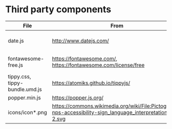 # Third party components

| File | From | Version | License |
|------|------|---------|---------|
| date.js | http://www.datejs.com/ | 1.0 Alpha-1 | MIT |
| fontawesome-free.js | https://fontawesome.com/, https://fontawesome.com/license/free | 5.15.3 | CC BY 4.0, MIT |
| tippy.css, tippy-bundle.umd.js | https://atomiks.github.io/tippyjs/ | v6.3.7 | MIT |
| popper.min.js | https://popper.js.org/ | v2.11.2 | MIT |
| icons/icon\*.png | https://commons.wikimedia.org/wiki/File:Pictograms-nps-accessibility-sign_language_interpretation-2.svg | N/A | Public domain |
